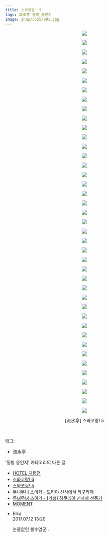 ```yaml
---
title: 스와코랑! 5
tags: 流水亭 동방_동인지
image: ghap/3525/001.jpg
---
```

<div class="article">
<p style="text-align: center; clear: none; float: none;"><img src="{{ site.nasurl }}/ghap/3525/001.jpg"/></p>
<p style="text-align: center; clear: none; float: none;"><img src="{{ site.nasurl }}/ghap/3525/002.jpg"/></p>
<p style="text-align: center; clear: none; float: none;"><img src="{{ site.nasurl }}/ghap/3525/003.jpg"/></p>
<p style="text-align: center; clear: none; float: none;"><img src="{{ site.nasurl }}/ghap/3525/004.jpg"/></p>
<p style="text-align: center; clear: none; float: none;"><img src="{{ site.nasurl }}/ghap/3525/005.jpg"/></p>
<p style="text-align: center; clear: none; float: none;"><img src="{{ site.nasurl }}/ghap/3525/006.jpg"/></p>
<p style="text-align: center; clear: none; float: none;"><img src="{{ site.nasurl }}/ghap/3525/007.jpg"/></p>
<p style="text-align: center; clear: none; float: none;"><img src="{{ site.nasurl }}/ghap/3525/008.jpg"/></p>
<p style="text-align: center; clear: none; float: none;"><img src="{{ site.nasurl }}/ghap/3525/009.jpg"/></p>
<p style="text-align: center; clear: none; float: none;"><img src="{{ site.nasurl }}/ghap/3525/010.jpg"/></p>
<p style="text-align: center; clear: none; float: none;"><img src="{{ site.nasurl }}/ghap/3525/011.jpg"/></p>
<p style="text-align: center; clear: none; float: none;"><img src="{{ site.nasurl }}/ghap/3525/012.jpg"/></p>
<p style="text-align: center; clear: none; float: none;"><img src="{{ site.nasurl }}/ghap/3525/013.jpg"/></p>
<p style="text-align: center; clear: none; float: none;"><img src="{{ site.nasurl }}/ghap/3525/014.jpg"/></p>
<p style="text-align: center; clear: none; float: none;"><img src="{{ site.nasurl }}/ghap/3525/015.jpg"/></p>
<p style="text-align: center; clear: none; float: none;"><img src="{{ site.nasurl }}/ghap/3525/016.jpg"/></p>
<p style="text-align: center; clear: none; float: none;"><img src="{{ site.nasurl }}/ghap/3525/017.jpg"/></p>
<p style="text-align: center; clear: none; float: none;"><img src="{{ site.nasurl }}/ghap/3525/018.jpg"/></p>
<p style="text-align: center; clear: none; float: none;"><img src="{{ site.nasurl }}/ghap/3525/019.jpg"/></p>
<p style="text-align: center; clear: none; float: none;"><img src="{{ site.nasurl }}/ghap/3525/020.jpg"/></p>
<p style="text-align: center; clear: none; float: none;"><img src="{{ site.nasurl }}/ghap/3525/021.jpg"/></p>
<p style="text-align: center; clear: none; float: none;"><img src="{{ site.nasurl }}/ghap/3525/022.jpg"/></p>
<p style="text-align: center; clear: none; float: none;"><img src="{{ site.nasurl }}/ghap/3525/023.jpg"/></p>
<p style="text-align: center; clear: none; float: none;"><img src="{{ site.nasurl }}/ghap/3525/024.jpg"/></p>
<p style="text-align: center; clear: none; float: none;"><img src="{{ site.nasurl }}/ghap/3525/025.jpg"/></p>
<p style="text-align: center; clear: none; float: none;"><img src="{{ site.nasurl }}/ghap/3525/026.jpg"/></p>
<p style="text-align: center; clear: none; float: none;"><img src="{{ site.nasurl }}/ghap/3525/027.jpg"/></p>
<p style="text-align: center; clear: none; float: none;"><img src="{{ site.nasurl }}/ghap/3525/028.jpg"/></p>
<p style="text-align: center; clear: none; float: none;"><img src="{{ site.nasurl }}/ghap/3525/029.jpg"/></p>
<p style="text-align: center; clear: none; float: none;"><img src="{{ site.nasurl }}/ghap/3525/030.jpg"/></p>
<p style="text-align: center; clear: none; float: none;"><img src="{{ site.nasurl }}/ghap/3525/031.jpg"/></p>
<p style="text-align: center; clear: none; float: none;"><img src="{{ site.nasurl }}/ghap/3525/032.jpg"/></p>
<p style="text-align: center; clear: none; float: none;"><img src="{{ site.nasurl }}/ghap/3525/033.jpg"/></p>
<p style="text-align: center; clear: none; float: none;"><img src="{{ site.nasurl }}/ghap/3525/034.jpg"/></p>
<p style="text-align: center; clear: none; float: none;"><img src="{{ site.nasurl }}/ghap/3525/035.jpg"/></p>
<p style="text-align: center; clear: none; float: none;"><img src="{{ site.nasurl }}/ghap/3525/036.jpg"/></p>
<p style="text-align: center; clear: none; float: none;"><img src="{{ site.nasurl }}/ghap/3525/037.jpg"/></p>
<p style="text-align: center; clear: none; float: none;"><img src="{{ site.nasurl }}/ghap/3525/038.jpg"/></p>
<p style="text-align: center; clear: none; float: none;"><img src="{{ site.nasurl }}/ghap/3525/039.jpg"/></p>
<p style="text-align: center; clear: none; float: none;"><img src="{{ site.nasurl }}/ghap/3525/040.jpg"/></p>
<p style="text-align: center; clear: none; float: none;"><img src="{{ site.nasurl }}/ghap/3525/041.jpg"/></p>
<p style="text-align: center; clear: none; float: none;">[流水亭] 스와코랑! 5</p>
<p><br/></p>
</div><div class="tagTrail">
<p>태그: </p>
<ul>
<li>流水亭</li>
</ul>
</div><div class="another">
<p>'동방 동인지' 카테고리의 다른 글</p>
<ul>
<li><a href="/2017-07-11-ghap_3527">HOTEL 지령전</a></li>
<li><a href="/2017-07-11-ghap_3526">스와코랑! 6</a></li>
<li><a href="/2017-07-11-ghap_3525">스와코랑! 5</a></li>
<li><a href="/2017-07-11-ghap_3524">무녀무녀 스이카 - 모리야 신사에서 카구라제</a></li>
<li><a href="/2017-07-11-ghap_3523">무녀무녀 스이카 - [가설] 하쿠레이 신사에 선풍기</a></li>
<li><a href="/2017-07-11-ghap_3522">MOMENT</a></li>
</ul>
</div><div class="cb_module cb_fluid">
<div class="cb_wrt cb_profile">
<div class="comment">
<ul>
<li class="cb_thumb_off" id="comment15034440">
<div class="cb_comment_area">
<div class="cb_info_area">
<div class="cb_section">
<span class="cb_nick_name">Elka</span>
</div>
<div class="cb_section">
<span class="cb_date">2017.07.12 13:20 </span>
</div>
</div>
<div class="cb_dsc_comment">
<p class="cb_dsc">
											눈물없인 볼수없군..
										</p>
</div>
</div></li>
</ul>
</div>
</div><!-- commentList close -->
</div>